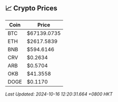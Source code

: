 ## 📈 Crypto Prices

| Coin | Price |
| ---- | ----- |
| BTC | $67139.0735 |
| ETH | $2617.5839 |
| BNB | $594.6146 |
| CRV | $0.2634 |
| ARB | $0.5704 |
| OKB | $41.3558 |
| DOGE | $0.1170 |

_Last Updated: 2024-10-16 12:20:31.664 +0800 HKT_